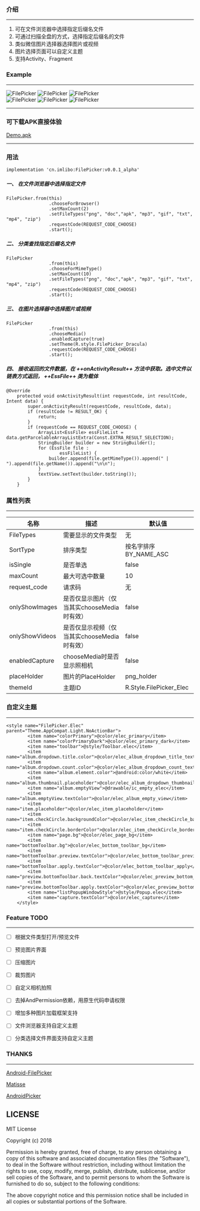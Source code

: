 ### 介绍

---

1. 可在文件浏览器中选择指定后缀名文件
2. 可通过扫描全盘的方式，选择指定后缀名的文件
3. 类似微信图片选择器选择图片或视频
4. 图片选择页面可以自定义主题
5. 支持Activity、Fragment

### Example

---
![FilePicker](https://github.com/imLibo/FilePicker/blob/master/screenshot/Screenshot_20180307-124655.png)  ![FilePicker](https://github.com/imLibo/FilePicker/blob/master/screenshot/Screenshot_2018-03-07-13-51.png)  ![FilePicker](https://github.com/imLibo/FilePicker/blob/master/screenshot/Screenshot_20180307-124316.png)  
![FilePicker](https://github.com/imLibo/FilePicker/blob/master/screenshot/Screenshot_20180307-124556.png)  ![FilePicker](https://github.com/imLibo/FilePicker/blob/master/screenshot/Screenshot_20180307-124202.png)  ![FilePicker](https://github.com/imLibo/FilePicker/blob/master/screenshot/Screenshot_20180307-124213.png)

---

### 可下载APK直接体验
[Demo.apk](https://github.com/imLibo/FilePicker/blob/master/APK/release/filepicker-demo.apk)


---

### 用法


```
implementation 'cn.imlibo:FilePicker:v0.0.1_alpha'
```



##### 一、 在文件浏览器中选择指定文件
```
FilePicker.from(this)
                .chooseForBrowser()
                .setMaxCount(2)
                .setFileTypes("png", "doc","apk", "mp3", "gif", "txt", "mp4", "zip")
                .requestCode(REQUEST_CODE_CHOOSE)
                .start();
```

##### 二、 分类查找指定后缀名文件

```
FilePicker
                .from(this)
                .chooseForMimeType()
                .setMaxCount(10)
                .setFileTypes("png", "doc","apk", "mp3", "gif", "txt", "mp4", "zip")
                .requestCode(REQUEST_CODE_CHOOSE)
                .start();
```
##### 三、 在图片选择器中选择图片或视频

```
FilePicker
                .from(this)
                .chooseMedia()
                .enabledCapture(true)
                .setTheme(R.style.FilePicker_Dracula)
                .requestCode(REQUEST_CODE_CHOOSE)
                .start();
```

##### 四、 接收返回的文件数据，在 ++onActivityResult++ 方法中获取。选中文件以链表方式返回， ++EssFile++ 类为载体


```
@Override
    protected void onActivityResult(int requestCode, int resultCode, Intent data) {
        super.onActivityResult(requestCode, resultCode, data);
        if (resultCode != RESULT_OK) {
            return;
        }
        if (requestCode == REQUEST_CODE_CHOOSE) {
            ArrayList<EssFile> essFileList = data.getParcelableArrayListExtra(Const.EXTRA_RESULT_SELECTION);
            StringBuilder builder = new StringBuilder();
            for (EssFile file :
                    essFileList) {
                builder.append(file.getMimeType()).append(" | ").append(file.getName()).append("\n\n");
            }
            textView.setText(builder.toString());
        }
    }
```



### 属性列表

---

名称 | 描述 |  默认值
---|---|---
FileTypes | 需要显示的文件类型 | 无
SortType | 排序类型 | 按名字排序 BY_NAME_ASC
isSingle | 是否单选 |false
maxCount | 最大可选中数量 | 10
request_code | 请求码 | 无
onlyShowImages | 是否仅显示图片（仅当其实chooseMedia时有效） | false
onlyShowVideos | 是否仅显示视频（仅当其实chooseMedia时有效） | false
enabledCapture | chooseMedia时是否显示照相机 | false
placeHolder | 图片的PlaceHolder | png_holder
themeId | 主题ID | R.Style.FilePicker_Elec

### 自定义主题

---


```
<style name="FilePicker.Elec" parent="Theme.AppCompat.Light.NoActionBar">
		<item name="colorPrimary">@color/elec_primary</item>
		<item name="colorPrimaryDark">@color/elec_primary_dark</item>
		<item name="toolbar">@style/Toolbar.elec</item>
		<item name="album.dropdown.title.color">@color/elec_album_dropdown_title_text</item>
		<item name="album.dropdown.count.color">@color/elec_album_dropdown_count_text</item>
		<item name="album.element.color">@android:color/white</item>
		<item name="album.thumbnail.placeholder">@color/elec_album_dropdown_thumbnail_placeholder</item>
		<item name="album.emptyView">@drawable/ic_empty_elec</item>
		<item name="album.emptyView.textColor">@color/elec_album_empty_view</item>
		<item name="item.placeholder">@color/elec_item_placeholder</item>
		<item name="item.checkCircle.backgroundColor">@color/elec_item_checkCircle_backgroundColor</item>
		<item name="item.checkCircle.borderColor">@color/elec_item_checkCircle_borderColor</item>
		<item name="page.bg">@color/elec_page_bg</item>
		<item name="bottomToolbar.bg">@color/elec_bottom_toolbar_bg</item>
		<item name="bottomToolbar.preview.textColor">@color/elec_bottom_toolbar_preview</item>
		<item name="bottomToolbar.apply.textColor">@color/elec_bottom_toolbar_apply</item>
		<item name="preview.bottomToolbar.back.textColor">@color/elec_preview_bottom_toolbar_back_text</item>
		<item name="preview.bottomToolbar.apply.textColor">@color/elec_preview_bottom_toolbar_apply</item>
		<item name="listPopupWindowStyle">@style/Popup.elec</item>
		<item name="capture.textColor">@color/elec_capture</item>
	</style>
```


### Feature TODO

---

- [ ] 根据文件类型打开/预览文件
- [ ] 预览图片界面
- [ ] 压缩图片
- [ ] 裁剪图片
- [ ] 自定义相机拍照
- [ ] 去掉AndPermission依赖，用原生代码申请权限
- [ ] 增加多种图片加载框架支持
- [ ] 文件浏览器支持自定义主题
- [ ] 分类选择文件界面支持自定义主题


### THANKS

---

[Android-FilePicker](https://github.com/DroidNinja/Android-FilePicker)

[Matisse](https://github.com/zhihu/Matisse)

[AndroidPicker](https://github.com/gzu-liyujiang/AndroidPicker)

## LICENSE

MIT License

Copyright (c) 2018

Permission is hereby granted, free of charge, to any person obtaining a copy
of this software and associated documentation files (the "Software"), to deal
in the Software without restriction, including without limitation the rights
to use, copy, modify, merge, publish, distribute, sublicense, and/or sell
copies of the Software, and to permit persons to whom the Software is
furnished to do so, subject to the following conditions:

The above copyright notice and this permission notice shall be included in all
copies or substantial portions of the Software.
